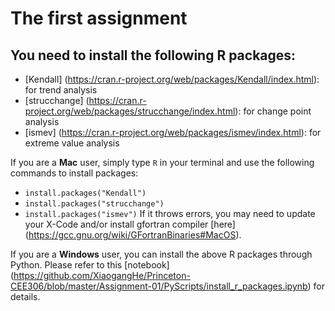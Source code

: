# The first assignment 

## You need to install the following R packages:

- [Kendall] (https://cran.r-project.org/web/packages/Kendall/index.html): for trend analysis
- [strucchange] (https://cran.r-project.org/web/packages/strucchange/index.html): for change point analysis
- [ismev] (https://cran.r-project.org/web/packages/ismev/index.html): for extreme value analysis 

If you are a **Mac** user, simply type `R` in your terminal and use the following commands to install packages:
- `install.packages("Kendall")`
- `install.packages("strucchange")`
- `install.packages("ismev")`
If it throws errors, you may need to update your X-Code and/or install gfortran compiler [here] (https://gcc.gnu.org/wiki/GFortranBinaries#MacOS).

If you are a **Windows** user, you can install the above R packages through Python. Please refer to this [notebook] (https://github.com/XiaogangHe/Princeton-CEE306/blob/master/Assignment-01/PyScripts/install_r_packages.ipynb) for details.
